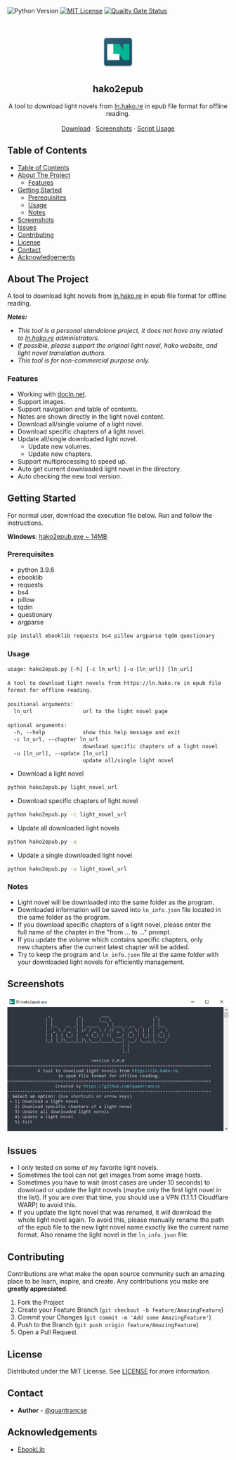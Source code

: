 ![Python Version][python-shield]
[![MIT License][license-shield]][license-url]
[![Quality Gate Status](https://sonarcloud.io/api/project_badges/measure?project=quantrancse_hako2epub&metric=alert_status)](https://sonarcloud.io/dashboard?id=quantrancse_hako2epub)

<!-- PROJECT LOGO -->
<br />
<p align="center">
    <img src="images/logo.png" alt="Logo" width="80" height="80"></img>

  <h2 align="center">hako2epub</h2>

  <p align="center">
    A tool to download light novels from <a href=https://ln.hako.re/>ln.hako.re</a> in epub file format for offline reading.
    <br />
    <br />
    <a href="https://rebrand.ly/hako2epub">Download</a>
    ·
    <a href="#screenshots">Screenshots</a>
    ·
    <a href="#usage">Script Usage</a>
  </p>
</p>

<!-- TABLE OF CONTENTS -->
## Table of Contents

- [Table of Contents](#table-of-contents)
- [About The Project](#about-the-project)
  - [Features](#features)
- [Getting Started](#getting-started)
  - [Prerequisites](#prerequisites)
  - [Usage](#usage)
  - [Notes](#notes)
- [Screenshots](#screenshots)
- [Issues](#issues)
- [Contributing](#contributing)
- [License](#license)
- [Contact](#contact)
- [Acknowledgements](#acknowledgements)

<!-- ABOUT THE PROJECT -->
## About The Project

A tool to download light novels from [ln.hako.re](https://ln.hako.re) in epub file format for offline reading.

**_Notes:_**
* _This tool is a personal standalone project, it does not have any related to [ln.hako.re](https://ln.hako.re) administrators._
* _If possible, please support the original light novel, hako website, and light novel translation authors._
* _This tool is for non-commercial purpose only._

### Features
* Working with [docln.net](https://docln.net/).
* Support images.
* Support navigation and table of contents.
* Notes are shown directly in the light novel content.
* Download all/single volume of a light novel.
* Download specific chapters of a light novel.
* Update all/single downloaded light novel.
  * Update new volumes.
  * Update new chapters.
* Support multiprocessing to speed up.
* Auto get current downloaded light novel in the directory.
* Auto checking the new tool version.

<!-- GETTING STARTED -->
## Getting Started

For normal user, download the execution file below. Run and follow the instructions.

**Windows**: [hako2epub.exe ~ 14MB](https://rebrand.ly/hako2epub)

### Prerequisites

* python 3.9.6
* ebooklib
* requests
* bs4
* pillow
* tqdm
* questionary
* argparse
```sh
pip install ebooklib requests bs4 pillow argparse tqdm questionary
```

### Usage
```text
usage: hako2epub.py [-h] [-c ln_url] [-u [ln_url]] [ln_url]

A tool to download light novels from https://ln.hako.re in epub file format for offline reading.

positional arguments:
  ln_url                url to the light novel page

optional arguments:
  -h, --help            show this help message and exit
  -c ln_url, --chapter ln_url
                        download specific chapters of a light novel
  -u [ln_url], --update [ln_url]
                        update all/single light novel
```
* Download a light novel
```sh
python hako2epub.py light_novel_url
```
* Download specific chapters of light novel
```sh
python hako2epub.py -c light_novel_url
```
* Update all downloaded light novels
```sh
python hako2epub.py -u
```
* Update a single downloaded light novel
```sh
python hako2epub.py -u light_novel_url
```
### Notes
* Light novel will be downloaded into the same folder as the program.
* Downloaded information will be saved into `ln_info.json` file located in the same folder as the program.
* If you download specific chapters of a light novel, please enter the full name of the chapter in the "from ... to ..." prompt.
* If you update the volume which contains specific chapters, only new chapters after the current latest chapter will be added.
* Try to keep the program and `ln_info.json` file at the same folder with your downloaded light novels for efficiently management.

## Screenshots
![Demo](images/demo.png)

<!-- ISSUES -->
## Issues

* I only tested on some of my favorite light novels.
* Sometimes the tool can not get images from some image hosts.
* Sometimes you have to wait (most cases are under 10 seconds) to download or update the light novels (maybe only the first light novel in the list). If you are over that time, you should use a VPN (1.1.1.1 Cloudflare WARP) to avoid this.
* If you update the light novel that was renamed, it will download the whole light novel again. To avoid this, please manually rename the path of the epub file to the new light novel name exactly like the current name format. Also rename the light novel in the `ln_info.json` file.

<!-- CONTRIBUTING -->
## Contributing

Contributions are what make the open source community such an amazing place to be learn, inspire, and create. Any contributions you make are **greatly appreciated**.

1. Fork the Project
2. Create your Feature Branch (`git checkout -b feature/AmazingFeature`)
3. Commit your Changes (`git commit -m 'Add some AmazingFeature'`)
4. Push to the Branch (`git push origin feature/AmazingFeature`)
5. Open a Pull Request

<!-- LICENSE -->
## License

Distributed under the MIT License. See [LICENSE][license-url] for more information.

<!-- CONTACT -->
## Contact

* **Author** - [@quantrancse](https://quantrancse.github.io)

<!-- ACKNOWLEDGEMENTS -->
## Acknowledgements
* [EbookLib](https://github.com/aerkalov/ebooklib)

<!-- MARKDOWN LINKS & IMAGES -->
[python-shield]: https://img.shields.io/badge/python-3.9.6-brightgreen?style=flat-square
[license-shield]: https://img.shields.io/github/license/quantrancse/hako2epub?style=flat-square
[license-url]: https://github.com/quantrancse/hako2epub/blob/master/LICENSE
